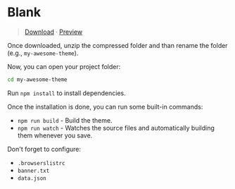 # Blank

> [Download](https://github.com/bloggerpack/bloggerpack/releases/download/v1.0.0-beta.6/blank-1.0.0-beta.6.zip) · [Preview](https://bp-blank.blogspot.com/)

Once downloaded, unzip the compressed folder and than rename the folder (e.g., `my-awesome-theme`).

Now, you can open your project folder:

```bash
cd my-awesome-theme
```

Run `npm install` to install dependencies.

Once the installation is done, you can run some built-in commands:

- `npm run build` - Build the theme.
- `npm run watch` - Watches the source files and automatically building them whenever you save.

Don't forget to configure:

- `.browserslistrc`
- `banner.txt`
- `data.json`
